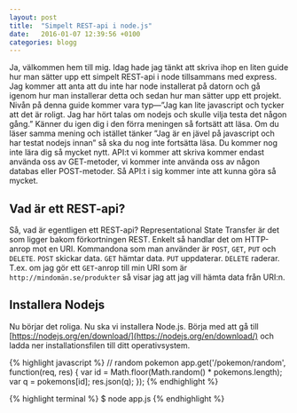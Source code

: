 ```yaml
---
layout: post
title:  "Simpelt REST-api i node.js"
date:   2016-01-07 12:39:56 +0100
categories: blogg
---
```


Ja, välkommen hem till mig. Idag hade jag tänkt att skriva ihop en liten guide hur man sätter upp ett simpelt REST-api i node tillsammans med express. Jag kommer att anta att du inte har node installerat på datorn och gå igenom hur man installerar detta och sedan hur man sätter upp ett projekt. Nivån på denna guide kommer vara typ—”Jag kan lite javascript och tycker att det är roligt. Jag har hört talas om nodejs och skulle vilja testa det någon gång.” Känner du igen dig i den förra meningen så fortsätt att läsa. Om du läser samma mening och istället tänker ”Jag är en jävel på javascript och har testat nodejs innan” så ska du nog inte fortsätta läsa. Du kommer nog inte lära dig så mycket nytt. API:t vi kommer att skriva kommer endast använda oss av GET-metoder, vi kommer inte använda oss av någon databas eller POST-metoder. Så API:t i sig kommer inte att kunna göra så mycket.

## Vad är ett REST-api?
Så, vad är egentligen ett REST-api? Representational State Transfer är det som ligger bakom förkortningen REST. Enkelt så handlar det om HTTP-anrop mot en URI. Kommandona som man använder är `POST`, `GET`, `PUT` och `DELETE`. `POST` skickar data. `GET` hämtar data. `PUT` uppdaterar. `DELETE` raderar.
T.ex. om jag gör ett `GET`-anrop till min URI som är `http://mindomän.se/produkter` så visar jag att jag vill hämta data från URI:n.

## Installera Nodejs
Nu börjar det roliga. Nu ska vi installera Node.js. Börja med att gå till [https://nodejs.org/en/download/](https://nodejs.org/en/download/) och ladda ner installationsfilen till ditt operativsystem.



{% highlight javascript %}
// random pokemon
app.get('/pokemon/random', function(req, res) {
  var id = Math.floor(Math.random() * pokemons.length);
  var q = pokemons[id];
  res.json(q);
});
{% endhighlight %}


{% highlight terminal %}
$ node app.js
{% endhighlight %}
